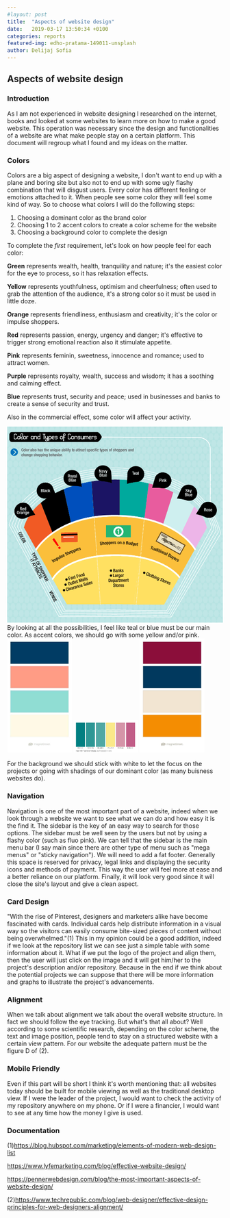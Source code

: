```yaml
---
#layout: post
title:  "Aspects of website design"
date:   2019-03-17 13:50:34 +0100
categories: reports
featured-img: edho-pratama-149011-unsplash
author: Delijaj Sofia
---
```


## Aspects of website design
### Introduction
As I am not experienced in website designing I researched on the internet, books and looked at some websites to learn more on how to make a good website. This operation was necessary since the design and functionalities of a website are what make people stay on a certain platform. This document will regroup what I found and my ideas on the matter.
### Colors
Colors are a big aspect of designing a website, I don't want to end up with a plane and boring site but also not to end up with some ugly flashy combination that will disgust users. Every color has different feeling or emotions attached to it. When people see some color they will feel some kind of way. So to choose what colors I will do the following steps:
1. Choosing a dominant color as the brand color
2. Choosing 1 to 2 accent colors to create a color scheme for the website
3. Choosing a background color to complete the design

To complete the _first_ requirement, let's look on how people feel for each color:

**Green** represents wealth, health, tranquility and nature; it's the easiest color for the eye to process, so it has relaxation effects.

**Yellow** represents youthfulness, optimism and cheerfulness; often used to grab the attention of the audience, it's a strong color so it must be used in little doze.

**Orange** represents friendliness, enthusiasm and creativity; it's the color or impulse shoppers.

**Red** represents passion, energy, urgency and danger; it's effective to trigger strong emotional reaction also it stimulate appetite.

**Pink** represents feminin, sweetness, innocence and romance; used to attract women.

**Purple** represents royalty, wealth, success and wisdom; it has a soothing and calming effect.

**Blue** represents trust, security and peace; used in businesses and banks to create a sense of security and trust.

Also in the commercial effect, some color will affect your activity.
<div style="width:50% margin-left:auto margin-right:auto">
  <img src="/assets/images/consumer-pychology-color.png"/>
</div>
By looking at all the possibilities, I feel like teal or blue must be our main color.
As accent colors, we should go with some yellow and/or pink.
<div style="max-width:1200px margin-left:auto margin-right:auto">
  <img src="/assets/images/colorSet1.jpg" style="width:30%"/>
  <img src="/assets/images/colorSet2.png" style="width:30%"/>
  <img src="/assets/images/colorSet3.jpg" style="width:30%"/>
</div>

For the background we should stick with white to let the focus on the projects or going with shadings of our dominant color (as many buisness websites do).
### Navigation
Navigation is one of the most important part of a website, indeed when we look through a website we want to see what we can do and how easy it is the find it. The sidebar is the key of an easy way to search for those options. The sidebar must be well seen by the users but not by using a flashy color (such as fluo pink). We can tell that the sidebar is the main menu bar (I say main since there are other type of menu such as "mega menus" or "sticky navigation").
We will need to add a fat footer. Generally this space is reserved for privacy, legal links and displaying the security icons and methods of payment. This way the user will feel more at ease and a better reliance on our platform. Finally, it will look very good since it will close the site's layout and give a clean aspect.
### Card Design
"With the rise of Pinterest, designers and marketers alike have become fascinated with cards. Individual cards help distribute information in a visual way so the visitors can easily consume bite-sized pieces of content without being overwhelmed."(1) This in my opinion could be a good addition, indeed if we look at the repository list we can see just a simple table with some information about it. What if we put the logo of the project and align them, then the user will just click on the image and it will get him/her to the project's description and/or repository. Because in the end if we think about the potential projects we can suppose that there will be more information and graphs to illustrate the project's advancements.
### Alignment
When we talk about alignment we talk about the overall website structure. In fact we should follow the eye tracking. But what's that all about? Well according to some scientific research, depending on the color scheme, the text and image position, people tend to stay on a structured website with a certain view pattern. For our website the adequate pattern must be the figure D of (2).
### Mobile Friendly
Even if this part will be short I think it's worth mentioning that: all websites today should be built for mobile viewing as well as the traditional desktop view. If I were the leader of the project, I would want to check the activity of my repository anywhere on my phone. Or if I were a financier, I would want to see at any time how the money I give is used.

### Documentation
(1)https://blog.hubspot.com/marketing/elements-of-modern-web-design-list

https://www.lyfemarketing.com/blog/effective-website-design/

https://pennerwebdesign.com/blog/the-most-important-aspects-of-website-design/

(2)https://www.techrepublic.com/blog/web-designer/effective-design-principles-for-web-designers-alignment/
